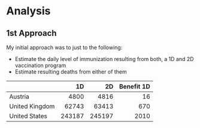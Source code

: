 # Analysis

## 1st Approach
My initial approach was to just to  the following:
- Estimate the daily level of immunization resulting from both, a 1D and 2D vaccination program
- Estimate resulting deaths from either of them


|                |     1D |     2D |   Benefit 1D |
|:---------------|-------:|-------:|-------------:|
| Austria        |   4800 |   4816 |           16 |
| United Kingdom |  62743 |  63413 |          670 |
| United States  | 243187 | 245197 |         2010 |